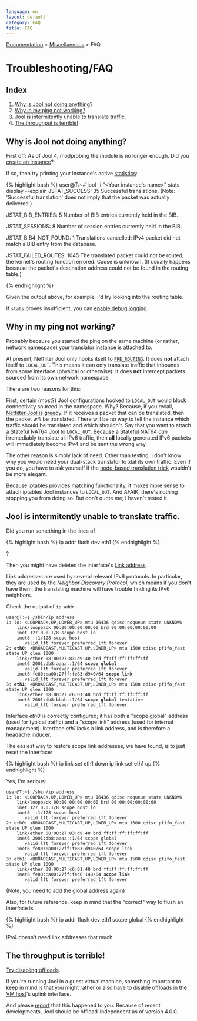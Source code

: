 ```yaml
---
language: en
layout: default
category: FAQ
title: FAQ
---
```


[Documentation](documentation.html) > [Miscellaneous](documentation.html#miscellaneous) > FAQ

# Troubleshooting/FAQ

## Index

1. [Why is Jool not doing anything?](#why-is-jool-not-doing-anything)
2. [Why in my ping not working?](#why-in-my-ping-not-working)
3. [Jool is intermitently unable to translate traffic.](#jool-is-intermitently-unable-to-translate-traffic)
4. [The throughput is terrible!](#the-throughput-is-terrible)

## Why is Jool not doing anything?

First off: As of Jool 4, modprobing the module is no longer enough. Did you [create an instance](usr-flags-instance.html)?

If so, then try printing your instance's active [statistics](usr-flags-stats.html):

{% highlight bash %}
user@T:~# jool -i "<Your instance's name>" stats display --explain
JSTAT_SUCCESS: 35
Successful translations. (Note: 'Successful translation' does not imply
that the packet was actually delivered.)

JSTAT_BIB_ENTRIES: 5
Number of BIB entries currently held in the BIB.

JSTAT_SESSIONS: 8
Number of session entries currently held in the BIB.

JSTAT_BIB4_NOT_FOUND: 1
Translations cancelled: IPv4 packet did not match a BIB entry from the
database.

JSTAT_FAILED_ROUTES: 1045
The translated packet could not be routed; the kernel's routing function
errored. Cause is unknown. (It usually happens because the packet's
destination address could not be found in the routing table.)

{% endhighlight %}

Given the output above, for example, I'd try looking into the routing table.

If `stats` proves insufficient, you can [enable debug logging](logging.html).

## Why in my ping not working?

Probably because you started the ping on the same machine (or rather, network namespace) your translator instance is attached to.

At present, Netfilter Jool only hooks itself to [`PRE_ROUTING`](https://netfilter.org/documentation/HOWTO/netfilter-hacking-HOWTO-3.html). It does **not** attach itself to `LOCAL_OUT`. This means it can only translate traffic that inbounds from some interface (physical or otherwise). It does **not** intercept packets sourced from its own network namespace.

There are two reasons for this:

First, certain (most?) Jool configurations hooked to `LOCAL_OUT` would block connectivity sourced in the namespace. Why? Because, if you recall, [Netfilter Jool is greedy](intro-jool.html#netfilter). If it receives a packet that can be translated, then the packet _will_ be translated. There will be no way to tell the instance which traffic should be translated and which shouldn't. Say that you want to attach a Stateful NAT64 Jool to `LOCAL_OUT`. Because a Stateful NAT64 _can_ irremediably translate all IPv6 traffic, then **all** locally generated IPv6 packets will immediately become IPv4 and be sent the wrong way.

The other reason is simply lack of need. Other than testing, I don't know why you would need your dual-stack translator to xlat its own traffic. Even if you do, you have to ask yourself if the [node-based translation trick](node-based-translation.html) wouldn't be more elegant.

Because iptables provides matching functionality, it makes more sense to attach iptables Jool instances to `LOCAL_OUT`. And AFAIK, there's nothing stopping you from doing so. But don't quote me; I haven't tested it.

## Jool is intermitently unable to translate traffic.

Did you run something in the lines of

{% highlight bash %}
ip addr flush dev eth1
{% endhighlight %}

?

Then you might have deleted the interface's <a href="http://en.wikipedia.org/wiki/Link-local_address" target="_blank">Link address</a>.

Link addresses are used by several relevant IPv6 protocols. In particular, they are used by the *Neighbor Discovery Protocol*, which means if you don't have them, the translating machine will have trouble finding its IPv6 neighbors.

Check the output of `ip addr`. 

<div class="highlight"><pre><code class="bash">user@T:~$ /sbin/ip address
1: lo: &lt;LOOPBACK,UP,LOWER_UP&gt; mtu 16436 qdisc noqueue state UNKNOWN 
    link/loopback 00:00:00:00:00:00 brd 00:00:00:00:00:00
    inet 127.0.0.1/8 scope host lo
    inet6 ::1/128 scope host 
       valid_lft forever preferred_lft forever
2: <strong>eth0</strong>: &lt;BROADCAST,MULTICAST,UP,LOWER_UP&gt; mtu 1500 qdisc pfifo_fast state UP qlen 1000
    link/ether 08:00:27:83:d9:40 brd ff:ff:ff:ff:ff:ff
    inet6 2001:db8:aaaa::1/64 <strong>scope global</strong> 
       valid_lft forever preferred_lft forever
    inet6 fe80::a00:27ff:fe83:d940/64 <strong>scope link</strong> 
       valid_lft forever preferred_lft forever
3: <strong>eth1</strong>: &lt;BROADCAST,MULTICAST,UP,LOWER_UP&gt; mtu 1500 qdisc pfifo_fast state UP qlen 1000
    link/ether 08:00:27:c6:01:48 brd ff:ff:ff:ff:ff:ff
    inet6 2001:db8:bbbb::1/64 <strong>scope global</strong> tentative 
       valid_lft forever preferred_lft forever
</code></pre></div>

Interface _eth0_ is correctly configured; it has both a "scope global" address (used for typical traffic) and a "scope link" address (used for internal management). Interface _eth1_ lacks a link address, and is therefore a headache inducer.

The easiest way to restore scope link addresses, we have found, is to just reset the interface:

{% highlight bash %}
ip link set eth1 down
ip link set eth1 up
{% endhighlight %}

Yes, I'm serious:

<div class="highlight"><pre><code class="bash">user@T:~$ /sbin/ip address
1: lo: &lt;LOOPBACK,UP,LOWER_UP&gt; mtu 16436 qdisc noqueue state UNKNOWN 
    link/loopback 00:00:00:00:00:00 brd 00:00:00:00:00:00
    inet 127.0.0.1/8 scope host lo
    inet6 ::1/128 scope host 
       valid_lft forever preferred_lft forever
2: eth0: &lt;BROADCAST,MULTICAST,UP,LOWER_UP&gt; mtu 1500 qdisc pfifo_fast state UP qlen 1000
    link/ether 08:00:27:83:d9:40 brd ff:ff:ff:ff:ff:ff
    inet6 2001:db8:aaaa::1/64 scope global 
       valid_lft forever preferred_lft forever
    inet6 fe80::a00:27ff:fe83:d940/64 scope link 
       valid_lft forever preferred_lft forever
3: eth1: &lt;BROADCAST,MULTICAST,UP,LOWER_UP> mtu 1500 qdisc pfifo_fast state UP qlen 1000
    link/ether 08:00:27:c6:01:48 brd ff:ff:ff:ff:ff:ff
    inet6 fe80::a00:27ff:fec6:148/64 <strong>scope link</strong> 
       valid_lft forever preferred_lft forever
</code></pre></div>

(Note, you need to add the global address again)

Also, for future reference, keep in mind that the "correct" way to flush an interface is

{% highlight bash %}
ip addr flush dev eth1 scope global
{% endhighlight %}

IPv4 doesn't need link addresses that much.

## The throughput is terrible!

[Try disabling offloads](offloads.html).

If you're running Jool in a guest virtual machine, something important to keep in mind is that you might rather or also have to disable offloads in the [VM host](http://en.wikipedia.org/wiki/Hypervisor)'s uplink interface.

And please [report](contact.html) that this happened to you. Because of recent developments, Jool should be offload-independent as of version 4.0.0.
